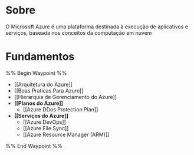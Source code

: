 

# Sobre
O Microsoft Azure é uma plataforma destinada à execução de aplicativos e serviços, baseada nos conceitos da computação em nuvem

# Fundamentos

%% Begin Waypoint %%
- [[Arquitetura do Azure]]
- [[Boas Praticas Para Azure]]
- [[Hierarquia de Gerenciamento do Azure]]
- **[[Planos do Azure]]**
	- [[Azure DDos Protection Plan]]
- **[[Serviços do Azure]]**
	- [[Azure DevOps]]
	- [[Azure File Sync]]
	- [[Azure Resource Manager (ARM)]]

%% End Waypoint %%